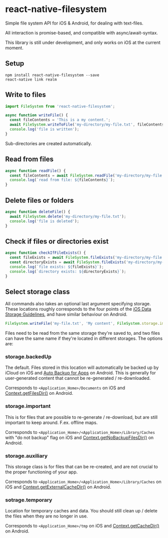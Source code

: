 # react-native-filesystem
Simple file system API for iOS &amp; Android, for dealing with text-files.

All interaction is promise-based, and compatible with async/await-syntax.

This library is still under development, and only works on iOS at the current moment.

## Setup

    npm install react-native-filesystem --save
    react-native link realm

## Write to files

```javascript
import FileSystem from 'react-native-filesystem';

async function writeFile() {
  const fileContents = 'This is a my content.';
  await FileSystem.writeToFile('my-directory/my-file.txt', fileContents);
  console.log('file is written');
}
```

Sub-directories are created automatically.

## Read from files

```javascript
async function readFile() {
  const fileContents = await FileSystem.readFile('my-directory/my-file.txt');
  console.log(`read from file: ${fileContents}`);
}
```

## Delete files or folders

```javascript
async function deleteFile() {
  await FileSystem.delete('my-directory/my-file.txt');
  console.log('file is deleted');
}
```

## Check if files or directories exist

```javascript
async function checkIfFileExists() {
  const fileExists = await FileSystem.fileExists('my-directory/my-file.txt');
  const directoryExists = await FileSystem.fileExists('my-directory/my-file.txt');
  console.log(`file exists: ${fileExists}`);
  console.log(`directory exists: ${directoryExists}`);
}
```

## Select storage class

All commands also takes an optional last argument specifying storage. These locations roughly corresponds to the four points of the [iOS Data Storage Guidelines](https://developer.apple.com/icloud/documentation/data-storage/index.html), and have similar behaviour on Android.

```javascript
FileSystem.writeFile('my-file.txt', 'My content', FileSystem.storage.important);
```

Files need to be read from the same storage they're saved to, and two files can have the same name if they're located in different storages. The options are:

### storage.backedUp

The default. Files stored in this location will automatically be backed up by iCloud on iOS and [Auto Backup for Apps](https://developer.android.com/guide/topics/data/autobackup.html) on Android. This is generally for user-generated content that cannot be re-generated / re-downloaded.

Corresponds to `<Application_Home>/Documents` on iOS and [Context.getFilesDir()](https://developer.android.com/reference/android/content/Context.html#getFilesDir()) on Android.

### storage.important

This is for files that are possible to re-generate / re-download, but are still important to keep around. F.ex. offline maps.

Corresponds to `<Application_Home>/<Application_Home>/Library/Caches` with "do not backup" flag on iOS and [Context.getNoBackupFilesDir()](https://developer.android.com/reference/android/content/Context.html#getNoBackupFilesDir()) on Android.

### storage.auxiliary

This storage class is for files that can be re-created, and are not crucial to the proper functioning of your app.

Corresponds to `<Application_Home>/<Application_Home>/Library/Caches` on iOS and [Context.getExternalCacheDir()](https://developer.android.com/reference/android/content/Context.html#getExternalCacheDir()) on Android.

### sotrage.temporary

Location for temporary caches and data. You should still clean up / delete the files when they are no longer in use.

Corresponds to `<Application_Home>/tmp` on iOS and [Context.getCacheDir()](https://developer.android.com/reference/android/content/Context.html#getCacheDir()) on Android.
